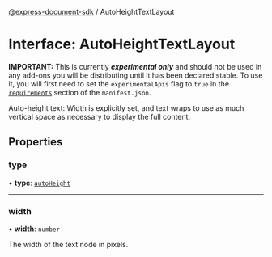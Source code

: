 [@express-document-sdk](../overview.md) / AutoHeightTextLayout
# Interface: AutoHeightTextLayout

<InlineAlert slots="text" variant="warning"/>

**IMPORTANT:** This is currently ***experimental only*** and should not be used in any add-ons you will be distributing until it has been declared stable. To use it, you will first need to set the `experimentalApis` flag to `true` in the [`requirements`](../../../manifest/index.md#requirements) section of the `manifest.json`.

Auto-height text: Width is explicitly set, and text wraps to use as much vertical space as necessary to display the
full content.

## Properties

### type

• **type**: [`autoHeight`](../enumerations/TextLayout.md#autoheight)

---

### width

• **width**: `number`

The width of the text node in pixels.
